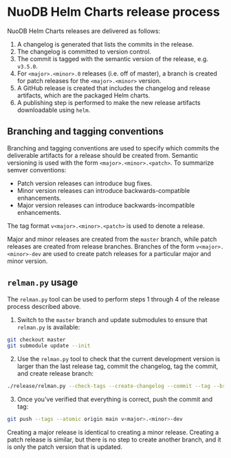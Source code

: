 # NuoDB Helm Charts release process

NuoDB Helm Charts releases are delivered as follows:

1. A changelog is generated that lists the commits in the release.
2. The changelog is committed to version control.
3. The commit is tagged with the semantic version of the release, e.g. `v3.5.0`.
4. For `<major>.<minor>.0` releases (i.e. off of master), a branch is created for patch releases for the `<major>.<minor>` version.
5. A GitHub release is created that includes the changelog and release artifacts, which are the packaged Helm charts.
6. A publishing step is performed to make the new release artifacts downloadable using `helm`.

## Branching and tagging conventions

Branching and tagging conventions are used to specify which commits the deliverable artifacts for a release should be created from.
Semantic versioning is used with the form `<major>.<minor>.<patch>`.
To summarize semver conventions:

- Patch version releases can introduce bug fixes.
- Minor version releases can introduce backwards-compatible enhancements.
- Major version releases can introduce backwards-incompatible enhancements.

The tag format `v<major>.<minor>.<patch>` is used to denote a release.

Major and minor releases are created from the `master` branch, while patch releases are created from release branches.
Branches of the form `v<major>.<minor>-dev` are used to create patch releases for a particular major and minor version.

## `relman.py` usage

The `relman.py` tool can be used to perform steps 1 through 4 of the release process described above.

1. Switch to the `master` branch and update submodules to ensure that `relman.py` is available:
```sh
git checkout master
git submodule update --init
```
2. Use the `relman.py` tool to check that the current development version is larger than the last release tag, commit the changelog, tag the commit, and create release branch:
```sh
./release/relman.py --check-tags --create-changelog --commit --tag --branch
```
3. Once you've verified that everything is correct, push the commit and tag:
```sh
git push --tags --atomic origin main v<major>.<minor>-dev
```

Creating a major release is identical to creating a minor release.
Creating a patch release is similar, but there is no step to create another branch, and it is only the patch version that is updated.
